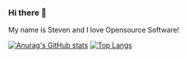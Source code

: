 ### Hi there 👋

My name is Steven and I love Opensource Software!

[![Anurag's GitHub stats](https://github-readme-stats.vercel.app/api?username=s-fairchild&count_private=true&theme=tokyonight)](https://github.com/anuraghazra/github-readme-stats)
[![Top Langs](https://github-readme-stats.vercel.app/api/top-langs/?username=s-fairchild&layout=compact&theme=dark)](https://github.com/anuraghazra/github-readme-stats)

<!--
**s-fairchild/s-fairchild** is a ✨ _special_ ✨ repository because its `README.md` (this file) appears on your GitHub profile.

Here are some ideas to get you started:

- 🔭 I’m currently working on ...
- 🌱 I’m currently learning ...
- 👯 I’m looking to collaborate on ...
- 🤔 I’m looking for help with ...
- 💬 Ask me about ...
- 📫 How to reach me: ...
- 😄 Pronouns: ...
- ⚡ Fun fact: ...
-->

